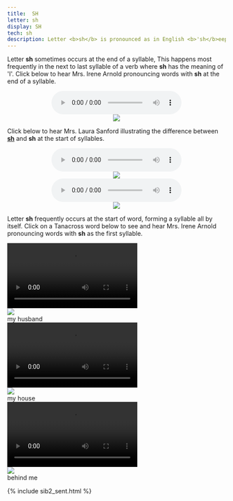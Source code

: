 ```yaml
---
title:  SH
letter: sh
display: SH
tech: sh
description: Letter <b>sh</b> is pronounced as in English <b>'sh</b>eep' and <b>'sh</b>ot'. In Tanacross this sound  never occurs at the end of a word.
---
```






Letter <b>sh</b> sometimes occurs at the end of a syllable, This happens most frequently in the next to last syllable of a verb where <b>sh</b> has the meaning of 'I'. Click below to hear Mrs. Irene Arnold pronouncing words with <b>sh</b> at the end of  a syllable.

<div align="center">
<audio controls src="{{ site.baseurl }}/assets/audio/sh_final.mp3" type="audio/mpeg">Your browser does not support the audio element.</audio>
<br>
<img src="{{ site.baseurl }}/assets/gif/sh_final.gif" border="0">
</div>


Click below to hear Mrs. Laura Sanford illustrating the difference between <b><u>sh</u></b> and <b>sh</b> at the start of syllables.

<div align="center">
<audio controls src="{{ site.baseurl }}/assets/audio/sh_sh_und_cmp_LS.mp3" type="audio/mpeg">Your browser does not support the audio element.</audio><br/>
<img src="{{ site.baseurl }}/assets/gif/sh_sh_under.gif" border="0">
<br/>
<audio controls src="{{ site.baseurl }}/assets/audio/sh_sh_und_cmp2_LS.mp3" type="audio/mpeg">Your browser does not support the audio element.</audio><br/>
<img src="{{ site.baseurl }}/assets/gif/sh_sh_under2.gif" border="0">
</div>


Letter <b>sh</b> frequently occurs at the start of word, forming a syllable all by itself. Click on a Tanacross word below to see and hear Mrs. Irene Arnold pronouncing words with <b>sh</b> as the first syllable.

<!-- needs text -->
<div class="container">
<div class="videobox">
<div class="video">
<video src="{{ site.vidpath }}shke1yq.mp4" controls onclick="play(event)">Your browser does not support video.</video></div>
<div class="text">
<img src="{{ site.baseurl }}/assets/gif/shke1yq.gif"/><br/>
<span class="gloss">my husband</span>
</div></div>
<div class="videobox">
<div class="video">
<video src="{{ site.vidpath }}shsh_ax.mp4" controls onclick="play(event)">Your browser does not support video.</video></div>
<div class="text">
<img src="{{ site.baseurl }}/assets/gif/shsh_ax.gif"/><br/>
<span class="gloss">my house</span>
</div></div>
<div class="videobox">
<div class="video">
<video src="{{ site.vidpath }}shnandi3idz.mp4" controls onclick="play(event)">Your browser does not support video.</video></div>
<div class="text">
<img src="{{ site.baseurl }}/assets/gif/shnandi3idz.gif"/><br/>
<span class="gloss">behind me</span>
</div></div>
</div>

{% include sib2_sent.html %}
						